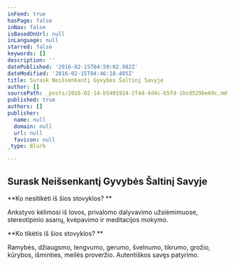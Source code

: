 ```yaml
---
inFeed: true
hasPage: false
inNav: false
isBasedOnUrl: null
inLanguage: null
starred: false
keywords: []
description: ''
datePublished: '2016-02-15T04:59:02.982Z'
dateModified: '2016-02-15T04:46:18.405Z'
title: Surask Neišsenkantį Gyvybės Šaltinį Savyje
author: []
sourcePath: _posts/2016-02-14-b5401924-2f4d-4d4c-b5fd-1bcd529be69c.md
published: true
authors: []
publisher:
  name: null
  domain: null
  url: null
  favicon: null
_type: Blurb

---
```

## Surask Neišsenkantį Gyvybės Šaltinį Savyje

**Ko nesitikėti iš šios stovyklos? **

Ankstyvo kėlimosi iš lovos, privalomo dalyvavimo užsiėmimuose, stereotipinio asanų, kvėpavimo ir meditacijos mokymo. 

**Ko tikėtis iš šios stovyklos? **

Ramybės, džiaugsmo, lengvumo, gerumo, švelnumo, tikrumo, grožio, kūrybos, išminties, meilės proveržio. Autentiškos savęs patyrimo.